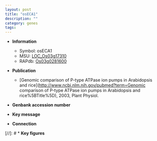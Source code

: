 ```yaml
---
layout: post
title: "osECA1"
description: ""
category: genes
tags: 
---
```


* **Information**  
    + Symbol: osECA1  
    + MSU: [LOC_Os03g17310](http://rice.uga.edu/cgi-bin/ORF_infopage.cgi?orf=LOC_Os03g17310)  
    + RAPdb: [Os03g0281600](http://rapdb.dna.affrc.go.jp/viewer/gbrowse_details/irgsp1?name=Os03g0281600)  

* **Publication**  
    + [Genomic comparison of P-type ATPase ion pumps in Arabidopsis and rice](http://www.ncbi.nlm.nih.gov/pubmed?term=Genomic comparison of P-type ATPase ion pumps in Arabidopsis and rice%5BTitle%5D), 2003, Plant Physiol.

* **Genbank accession number**  

* **Key message**  

* **Connection**  

[//]: # * **Key figures**  


